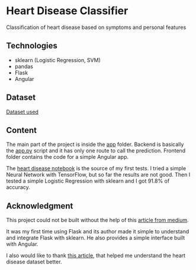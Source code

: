 # Heart Disease Classifier
Classification of heart disease based on symptoms and personal features

## Technologies
- sklearn (Logistic Regression, SVM)
- pandas
- Flask
- Angular

## Dataset
[Dataset used](https://archive.ics.uci.edu/ml/datasets/Heart+Disease)

## Content
The main part of the project is inside the [app](https://github.com/jorgimello/heart-disease-classifier/tree/master/app) folder. Backend is basically the [app.py](https://github.com/jorgimello/heart-disease-classifier/blob/master/app/backend/app.py) script and it has only one route to call the prediction. Frontend folder contains the code for a simple Angular app. 

The [heart disease notebook](https://github.com/jorgimello/heart-disease-classifier/blob/master/heart_disease.ipynb) is the source of my first tests. I tried a simple Neural Network with TensorFlow, but so far the results are not good. Then I tested a simple Logistic Regression with sklearn and I got 91.8% of accuracy.

## Acknowledgment
This project could not be built without the help of this [article from medium](https://medium.com/@dvelsner/deploying-a-simple-machine-learning-model-in-a-modern-web-application-flask-angular-docker-a657db075280).

It was my first time using Flask and its author made it simple to understand and integrate Flask with sklearn.
He also provides a simple interface built with Angular.

I also would like to thank [this article](http://lucdemortier.github.io/projects/3_mcnulty.html), that helped me understand the heart disease dataset better.
